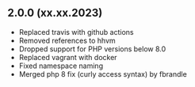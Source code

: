 ## 2.0.0 (xx.xx.2023)

- Replaced travis with github actions
- Removed references to hhvm
- Dropped support for PHP versions below 8.0
- Replaced vagrant with docker
- Fixed namespace naming
- Merged php 8 fix (curly access syntax) by fbrandle